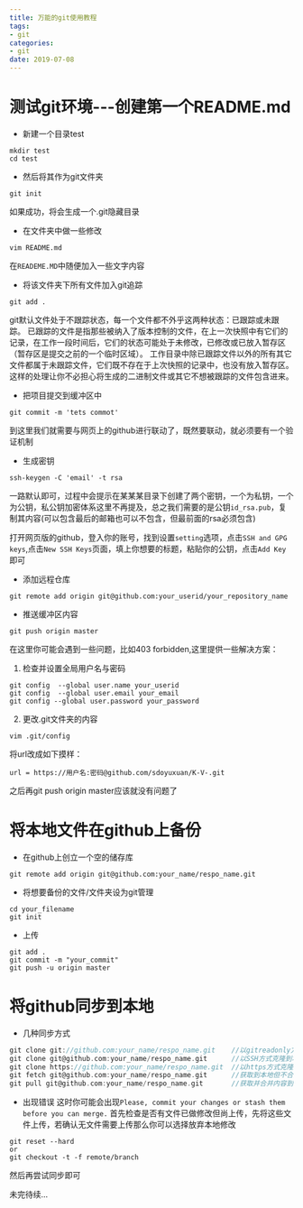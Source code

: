 ```yaml
---
title: 万能的git使用教程
tags: 
- git
categories: 
- git
date: 2019-07-08
---
```


# 测试git环境---创建第一个README.md

- 新建一个目录test
```
mkdir test
cd test
```
- 然后将其作为git文件夹
```
git init
```
  如果成功，将会生成一个.git隐藏目录

- 在文件夹中做一些修改
```
vim README.md
```
  在`READEME.MD`中随便加入一些文字内容

- 将该文件夹下所有文件加入git追踪
```
git add .
```
  git默认文件处于不跟踪状态，每一个文件都不外乎这两种状态：已跟踪或未跟踪。 已跟踪的文件是指那些被纳入了版本控制的文件，在上一次快照中有它们的记录，在工作一段时间后，它们的状态可能处于未修改，已修改或已放入暂存区（暂存区是提交之前的一个临时区域）。 工作目录中除已跟踪文件以外的所有其它文件都属于未跟踪文件，它们既不存在于上次快照的记录中，也没有放入暂存区。这样的处理让你不必担心将生成的二进制文件或其它不想被跟踪的文件包含进来。

- 把项目提交到缓冲区中
```
git commit -m 'tets commot'
```
  到这里我们就需要与网页上的github进行联动了，既然要联动，就必须要有一个验证机制

- 生成密钥
```
ssh-keygen -C 'email' -t rsa
```
  一路默认即可，过程中会提示在某某某目录下创建了两个密钥，一个为私钥，一个为公钥，私公钥加密体系这里不再提及，总之我们需要的是公钥`id_rsa.pub`，复制其内容(可以包含最后的邮箱也可以不包含，但最前面的rsa必须包含)

  打开网页版的github，登入你的账号，找到设置`setting`选项，点击`SSH and GPG keys`,点击`New SSH Keys`页面，填上你想要的标题，粘贴你的公钥，点击`Add Key`即可

- 添加远程仓库
```
git remote add origin git@github.com:your_userid/your_repository_name
```

- 推送缓冲区内容
```
git push origin master
```
  在这里你可能会遇到一些问题，比如403 forbidden,这里提供一些解决方案：
1. 检查并设置全局用户名与密码
```
git config  --global user.name your_userid
git config  --global user.email your_email
git config --global user.password your_password
```
2. 更改.git文件夹的内容
```
vim .git/config
```
  将url改成如下摸样：
```
url = https://用户名:密码@github.com/sdoyuxuan/K-V-.git
```
  之后再git push origin master应该就没有问题了

# 将本地文件在github上备份
- 在github上创立一个空的储存库
```
git remote add origin git@github.com:your_name/respo_name.git
```
- 将想要备份的文件/文件夹设为git管理
```
cd your_filename
git init
```
- 上传
```
git add .
git commit -m "your_commit" 
git push -u origin master
```

# 将github同步到本地
- 几种同步方式
```c
git clone git://github.com:your_name/respo_name.git    //以gitreadonly方式克隆到本地，只可以读
git clone git@github.com:your_name/respo_name.git      //以SSH方式克隆到本地，可以读写
git clone https://github.com:your_name/respo_name.git  //以https方式克隆到本地，可以读写
git fetch git@github.com:your_name/respo_name.git      //获取到本地但不合并
git pull git@github.com:your_name/respo_name.git       //获取并合并内容到本地
```

- 出现错误
  这时你可能会出现`Please, commit your changes or stash them before you can merge.`
  首先检查是否有文件已做修改但尚上传，先将这些文件上传，若确认无文件需要上传那么你可以选择放弃本地修改
```
git reset --hard
or
git checkout -t -f remote/branch
```
  然后再尝试同步即可

未完待续...
 
